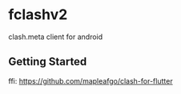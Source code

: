 # fclashv2

clash.meta client for android

## Getting Started

ffi: <https://github.com/mapleafgo/clash-for-flutter>
